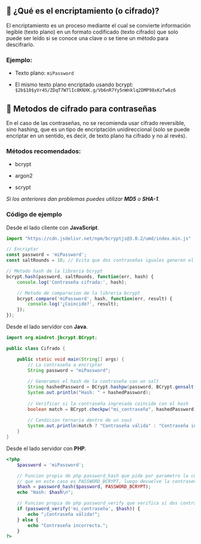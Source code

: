 
## 🔐 ¿Qué es el encriptamiento (o cifrado)?

El encriptamiento es un proceso mediante el cual se convierte información legible (texto plano) en un formato codificado (texto cifrado) que solo puede ser leído si se conoce una clave o se tiene un método para descifrarlo.

### Ejemplo:
- Texto plano: `miPassword`

- El mismo texto plano encriptado usando bcrypt: `$2b$10$yVr4S/ZDqT7W7lIc8KNXK.g/Vb6nR7Yy5nWnklq2DMP98xKzTw6z6`

## 🔑 Metodos de cifrado para contraseñas

En el caso de las contraseñas, no se recomienda usar cifrado reversible, sino hashing, que es un tipo de encriptación unidireccional (solo se puede encriptar en un sentido, es decir, de texto plano ha cifrado y no al revés).

### Métodos recomendados:
- bcrypt 

- argon2 

- scrypt

*Si los anteriores dan problemas puedes utilizar **MD5** o **SHA-1**.*

### Código de ejemplo

Desde el lado cliente con **JavaScript**.

```js
import "https://cdn.jsdelivr.net/npm/bcryptjs@3.0.2/umd/index.min.js"

// Encriptar
const password = 'miPassword';
const saltRounds = 10; // Evita que dos contraseñas iguales generen el mismo hash

// Metodo hash de la libreria bcrypt
bcrypt.hash(password, saltRounds, function(err, hash) {
    console.log('Contraseña cifrada:', hash);

    // Metodo de comparacion de la libreria bcrypt  
    bcrypt.compare('miPassword', hash, function(err, result) {
        console.log('¿Coincide?', result);
    });
});
```

Desde el lado servidor con **Java**.

```java
import org.mindrot.jbcrypt.BCrypt;

public class Cifrado {

    public static void main(String[] args) {
        // La contraseña a encriptar
        String password = "miPassword";
        
        // Generamos el hash de la contraseña con un salt
        String hashedPassword = BCrypt.hashpw(password, BCrypt.gensalt(10));
        System.out.println("Hash: " + hashedPassword);
        
        // Verificar si la contraseña ingresada coincide con el hash
        boolean match = BCrypt.checkpw("mi_contraseña", hashedPassword);
        
        // Condicion ternaria dentro de un sout
        System.out.println(match ? "Contraseña válida" : "Contraseña incorrecta");
    }
}
```

Desde el lado servidor con **PHP**.

```php
<?php
    $password = 'miPassword';

    // Funcion propia de php password_hash que pide por parametro la contraseña y tipo de encriptacion
    // que en este caso es PASSWORD_BCRYPT, luego devuelve la contraseña cifrada
    $hash = password_hash($password, PASSWORD_BCRYPT);
    echo "Hash: $hash\n";

    // Funcion propia de php password_verify que verifica si dos contraseñas coindicen
    if (password_verify('mi_contraseña', $hash)) {
        echo "¡Contraseña válida!";
    } else {
        echo "Contraseña incorrecta.";
    }
?>
```
